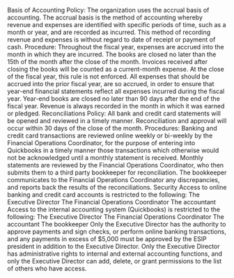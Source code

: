 Basis of Accounting
Policy: The organization uses the accrual basis of accounting. The accrual basis is the method of accounting whereby revenue and expenses are identified with specific periods of time, such as a month or year, and are recorded as incurred. This method of recording revenue and expenses is without regard to date of receipt or payment of cash.
Procedure: 
Throughout the fiscal year, expenses are accrued into the month in which they are incurred. The books are closed no later than the 15th of the month after the close of the month. Invoices received after closing the books will be counted as a current-month expense.
At the close of the fiscal year, this rule is not enforced. All expenses that should be accrued into the prior fiscal year, are so accrued, in order to ensure that year-end financial statements reflect all expenses incurred during the fiscal year. Year-end books are closed no later than 90 days after the end of the fiscal year.
Revenue is always recorded in the month in which it was earned or pledged.
Reconciliations
Policy: All bank and credit card statements will be opened and reviewed in a timely manner. Reconciliation and approval will occur within 30 days of the close of the month.
Procedures:
Banking and credit card transactions are reviewed online weekly or bi-weekly by the Financial Operations Coordinator, for the purpose of entering into Quickbooks in a timely manner those transactions which otherwise would not be acknowledged until a monthly statement is received.
Monthly statements are reviewed by the Financial Operations Coordinator, who then submits them to a third party bookkeeper for reconciliation. The bookkeeper communicates to the Financial Operations Coordinator any discrepancies, and reports back the results of the reconciliations.
Security
Access to online banking and credit card accounts is restricted to the following:
The Executive Director
The Financial Operations Coordinator
The accountant
Access to the internal accounting system (Quickbooks) is restricted to the following:
The Executive Director
The Financial Operations Coordinator
The accountant
The bookkeeper
Only the Executive Director has the authority to approve payments and sign checks, or perform online banking transactions, and any payments in excess of $5,000 must be approved by the ESIP president in addition to the Executive Director.
Only the Executive Director has administrative rights to internal and external accounting functions, and only the Executive Director can add, delete, or grant permissions to the list of others who have access.
